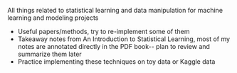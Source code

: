 All things related to statistical learning and data manipulation for machine learning and modeling projects

- Useful papers/methods, try to re-implement some of them
- Takeaway notes from An Introduction to Statistical Learning, most of my notes are annotated directly in the PDF book-- plan to review and summarize them later
- Practice implementing these techniques on toy data or Kaggle data